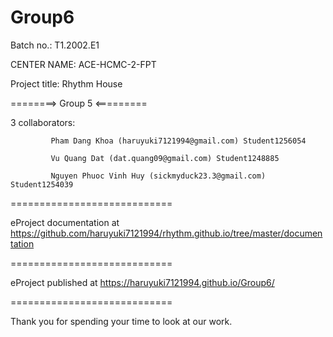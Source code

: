 # Group6
Batch no.: T1.2002.E1

CENTER NAME: ACE-HCMC-2-FPT

Project title: Rhythm House

========> Group 5 <=========

3 collaborators:

             Pham Dang Khoa (haruyuki7121994@gmail.com) Student1256054

             Vu Quang Dat (dat.quang09@gmail.com) Student1248885
             
             Nguyen Phuoc Vinh Huy (sickmyduck23.3@gmail.com) Student1254039

============================

eProject documentation at https://github.com/haruyuki7121994/rhythm.github.io/tree/master/documentation

============================

eProject published at https://haruyuki7121994.github.io/Group6/

============================

Thank you for spending your time to look at our work.
